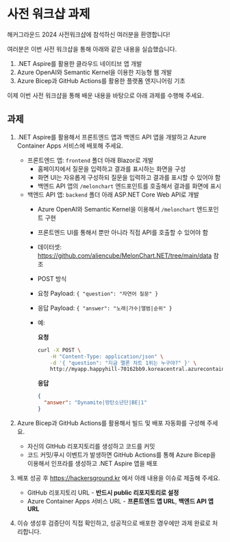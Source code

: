 # 사전 워크샵 과제

해커그라운드 2024 사전워크샵에 참석하신 여러분을 환영합니다!

여러분은 이번 사전 워크샵을 통해 아래와 같은 내용을 실습했습니다.

1. .NET Aspire를 활용한 클라우드 네이티브 앱 개발​
1. Azure OpenAI와 Semantic Kernel을 이용한 지능형 웹 개발​
1. Azure Bicep과 GitHub Actions를 활용한 플랫폼 엔지니어링 기초​

이제 이번 사전 워크샵을 통해 배운 내용을 바탕으로 아래 과제를 수행해 주세요.

## 과제

1. .NET Aspire를 활용해서 프론트엔드 앱과 백엔드 API 앱을 개발하고 Azure Container Apps 서비스에 배포해 주세요.
   - 프론트엔드 앱: `frontend` 폴더 아래 Blazor로 개발
     - 홈페이지에서 질문을 입력하고 결과를 표시하는 화면을 구성
     - 화면 UI는 자유롭게 구성하되 질문을 입력하고 결과를 표시할 수 있어야 함
     - 백엔드 API 앱의 `/melonchart` 엔드포인트를 호출해서 결과를 화면에 표시
   - 백엔드 API 앱: `backend` 폴더 아래 ASP.NET Core Web API로 개발
     - Azure OpenAI와 Semantic Kernel을 이용해서 `/melonchart` 엔드포인트 구현
     - 프론트엔드 UI를 통해서 뿐만 아니라 직접 API를 호출할 수 있어야 함
     - 데이터셋: https://github.com/aliencube/MelonChart.NET/tree/main/data 참조
     - POST 방식
     - 요청 Payload: `{ "question": "자연어 질문" }`
     - 응답 Payload: `{ "answer": "노래|가수|앨범|순위" }`
     - 예:

        **요청**

        ```bash
        curl -X POST \
            -H "Content-Type: application/json" \
            -d '{ "question": "지금 멜론 차트 1위는 누구야?" }' \
            http://myapp.happyhill-70162bb9.koreacentral.azurecontainerapps.io/melonchart
        ```

        **응답**

        ```json
        {
          "answer": "Dynamite|방탄소년단|BE|1"
        }
        ```

1. Azure Bicep과 GitHub Actions를 활용해서 빌드 및 배포 자동화를 구성해 주세요.
   - 자신의 GItHub 리포지토리를 생성하고 코드를 커밋
   - 코드 커밋/푸시 이벤트가 발생하면 GitHub Actions를 통해 Azure Bicep을 이용해서 인프라를 생성하고 .NET Aspire 앱을 배포

1. 배포 성공 후 https://hackersground.kr 에서 아래 내용을 이슈로 제출해 주세요.
   - GitHub 리포지토리 URL - **반드시 public 리포지토리로 설정**
   - Azure Container Apps 서비스 URL - **프론트엔드 앱 URL**, **백엔드 API 앱 URL**

1. 이슈 생성후 검증단이 직접 확인하고, 성공적으로 배포한 경우에만 과제 완료로 처리합니다.
